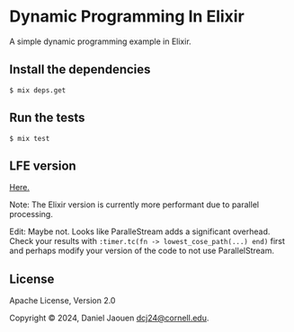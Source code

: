# Dynamic Programming In Elixir

A simple dynamic programming example in Elixir.

## Install the dependencies
```shell
$ mix deps.get
```

## Run the tests

```shell
$ mix test
```

## LFE version
[Here.](https://github.com/danieljaouen/dynamic-programming-in-lfe)

Note: The Elixir version is currently more performant due to parallel processing.

Edit: Maybe not. Looks like ParalleStream adds a significant overhead. Check
your results with `:timer.tc(fn -> lowest_cose_path(...) end)` first and
perhaps modify your version of the code to not use ParallelStream.

## License

Apache License, Version 2.0

Copyright © 2024, Daniel Jaouen <dcj24@cornell.edu>.
